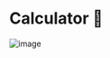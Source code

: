 # Calculator 🧮
![image](https://github.com/user-attachments/assets/947f7948-0468-4c36-b0b0-fd82aedb553a)
